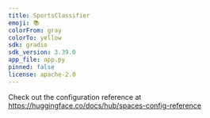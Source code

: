 ```yaml
---
title: SportsClassifier
emoji: 📚
colorFrom: gray
colorTo: yellow
sdk: gradio
sdk_version: 3.39.0
app_file: app.py
pinned: false
license: apache-2.0
---
```


Check out the configuration reference at https://huggingface.co/docs/hub/spaces-config-reference

